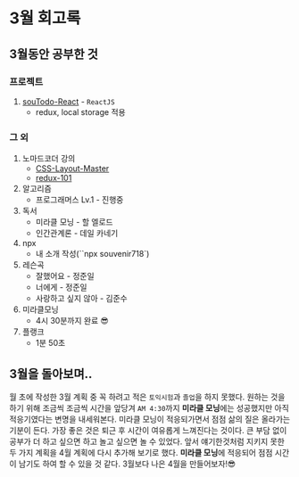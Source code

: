 # 3월 회고록



## 3월동안 공부한 것

### 프로젝트

1. [souTodo-React](https://github.com/souvenir718/souTodo-react) - `ReactJS` 
   - redux, local storage 적용



### 그 외

1. 노마드코더 강의
   - [CSS-Layout-Master](https://github.com/souvenir718/CSS-Layout-Master)
   - [redux-101](https://github.com/souvenir718/redux-101)
2. 알고리즘
   - 프로그래머스 Lv.1 - 진행중
3. 독서
   - 미라클 모닝 - 할 엘로드
   - 인간관계론 - 데일 카네기
4. npx
   - 내 소개 작성(``npx souvenir718`)
5. 레슨곡
   - 잘했어요 - 정준일
   - 너에게 - 정준일
   - 사랑하고 싶지 않아 - 김준수
6. 미라클모닝
   - 4시 30분까지 완료 😎
7. 플랭크
   - 1분 50초



## 3월을 돌아보며..

월 초에 작성한 3월 계획 중 꼭 하려고 적은 `토익시험`과 `졸업`을 하지 못했다. 원하는 것을 하기 위해 조금씩 조금씩 시간을 앞당겨 `AM 4:30`까지 **미라클 모닝**에는 성공했지만 아직 적응기였다는 변명을 내세워본다. 미라클 모닝이 적응되가면서 점점 삶의 질은 올라가는 기분이 든다. 가장 좋은 것은 퇴근 후 시간이 여유롭게 느껴진다는 것이다. 큰 부담 없이 공부가 더 하고 싶으면 하고 놀고 싶으면 놀 수 있었다. 앞서 얘기한것처럼 지키지 못한 두 가지 계획을 4월 계획에 다시 추가해 보기로 했다. **미라클 모닝**에 적응되어 점점 시간이 남기도 하여 할 수 있을 것 같다. 3월보다 나은 4월을 만들어보자!😎